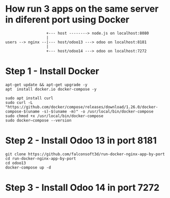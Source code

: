 # How run 3 apps on the same server in diferent port using Docker 
```
                  +--- host --------> node.js on localhost:8080
                  |
users --> nginx --|--- host/odoo13 ---> odoo on localhost:8181
                  |
                  +--- host/odoo14 ---> odoo on localhost:7272
```

# Step 1 - Install Docker
```
apt-get update && apt-get upgrade -y
apt  install docker.io docker-compose -y

sudo apt install curl
sudo curl -L "https://github.com/docker/compose/releases/download/1.26.0/docker-compose-$(uname -s)-$(uname -m)" -o /usr/local/bin/docker-compose
sudo chmod +x /usr/local/bin/docker-compose
sudo docker–compose --version
```

# Step 2 - Install Odoo 13 in port 8181
```
git clone https://github.com/falconsoft3d/run-docker-nginx-app-by-port
cd run-docker-nginx-app-by-port
cd odoo13
docker-compose up -d
```

# Step 3 - Install Odoo 14 in port 7272
```
```
